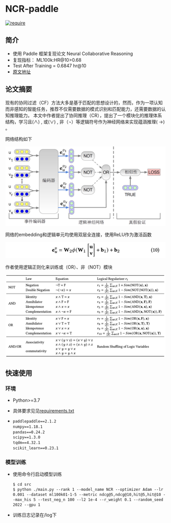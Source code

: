 # NCR-paddle
[![require](https://img.shields.io/badge/Paddle-2.1.2-brightgreen)](REQUIRE)
## 简介
* 使用 Paddle 框架复现论文 Neural Collaborative Reasoning
* 复现指标： ML100k:HR@10>0.68
* Test After Training = 0.6847 hr@10
* [原文地址](https://arxiv.org/pdf/2005.08129.pdf)

## 论文摘要
现有的协同过滤（CF）方法大多是基于匹配的思想设计的，然而，作为一项认知而非感知的智能任务，推荐不仅需要数据的模式识别和匹配能力，还需要数据的认知推理能力。
本文中作者提出了协同推理（CR），提出了一个模块化的推理体系结构，学习且(∧) , 或(∨) , 非（¬）等逻辑符号作为神经网络来实现蕴涵推理( →) 。

网络结构如下

[![img](https://github.com/gsq7474741/Paddle-NCR/blob/main/readme_imgs/image2.png)](IMG)

网络的embedding和逻辑单元均使用双层全连接，使用ReLU作为激活函数

[![img](https://github.com/gsq7474741/Paddle-NCR/blob/main/readme_imgs/image3.png)](IMG)

作者使用逻辑正则化来训练或（OR）、非（NOT）模块

[![img](https://github.com/gsq7474741/Paddle-NCR/blob/main/readme_imgs/image6.png)](IMG)





## 快速使用
### 环境
* Python>=3.7

* 具体要求见见[requirements.txt](https://github.com/gsq7474741/Paddle-NCR/blob/main/requirements.txt)
  
* ```requirements.txt
  paddlepaddle==2.1.2
  numpy==1.18.1
  pandas==0.24.2
  scipy==1.3.0
  tqdm==4.32.1
  scikit_learn==0.23.1
  ```

### 模型训练
* 使用命令行启动模型训练

  ```shell
  $ cd src
  $ python ./main.py --rank 1 --model_name NCR --optimizer Adam --lr 0.001 --dataset ml100k01-1-5 --metric ndcg@5,ndcg@10,hit@5,hit@10 --max_his 5 --test_neg_n 100 --l2 1e-4 --r_weight 0.1 --random_seed 2022 --gpu 1
  ```
* 训练日志记录在/log下
